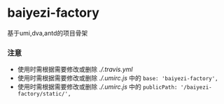 # baiyezi-factory
基于umi,dva,antd的项目骨架

### 注意

* 使用时需根据需要修改或删除 _./.travis.yml_
* 使用时需根据需要修改或删除 _./.umirc.js_ 中的 ```base: 'baiyezi-factory',```
* 使用时需根据需要修改或删除 _./.umirc.js_ 中的 ```publicPath: '/baiyezi-factory/static/',```

